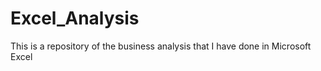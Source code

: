 # Excel_Analysis
This is a repository of the business analysis that I have done in Microsoft Excel 
